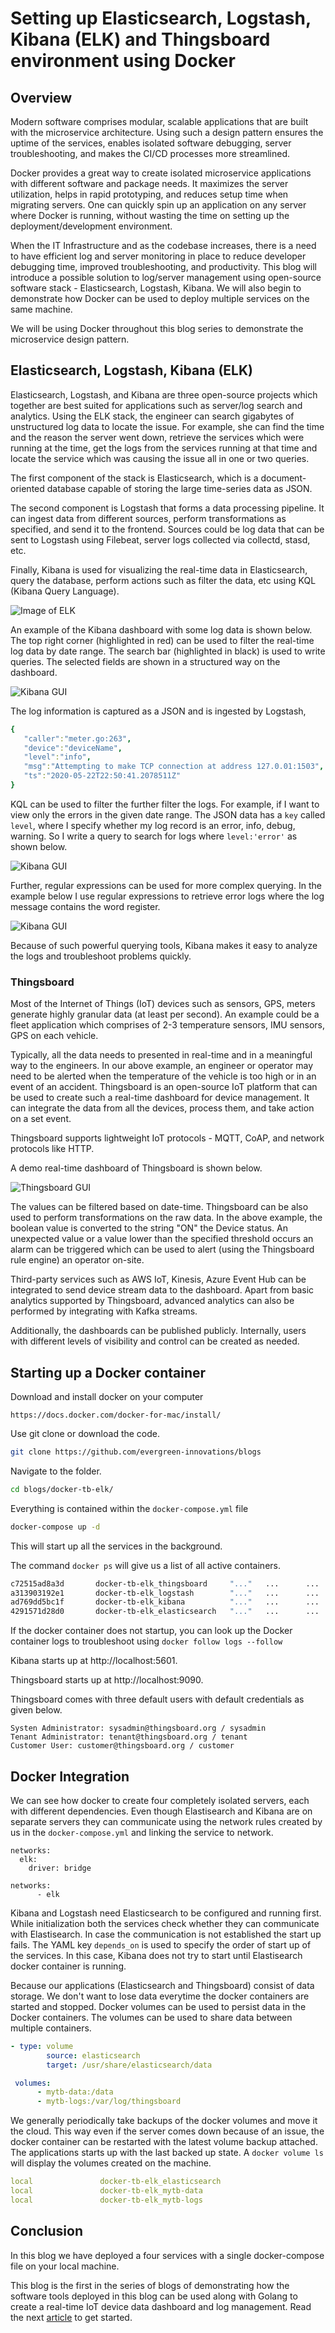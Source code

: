 
# Setting up Elasticsearch, Logstash, Kibana (ELK) and Thingsboard environment using Docker

## Overview
Modern software comprises modular, scalable applications that are built with the microservice architecture. Using such a design pattern ensures the uptime of the services, enables isolated software debugging, server troubleshooting, and makes the CI/CD processes more streamlined. 

Docker provides a great way to create isolated microservice applications with different software and package needs. It maximizes the server utilization, helps in rapid prototyping, and reduces setup time when migrating servers. One can quickly spin up an application on any server where Docker is running, without wasting the time on setting up the deployment/development environment.  

When the IT Infrastructure and as the codebase increases, there is a need to have efficient log and server monitoring in place to reduce developer debugging time, improved troubleshooting, and productivity. This blog will introduce a possible solution to log/server management using open-source software stack - Elasticsearch, Logstash, Kibana. 
We will also begin to demonstrate how Docker can be used to deploy multiple services on the same machine. 

We will be using Docker throughout this blog series to demonstrate the microservice design pattern.

## Elasticsearch, Logstash, Kibana (ELK)
Elasticsearch, Logstash, and Kibana are three open-source projects which together are best suited for applications such as server/log search and analytics. Using the ELK stack, the engineer can search gigabytes of unstructured log data to locate the issue. For example, she can find the time and the reason the server went down, retrieve the services which were running at the time, get the logs from the services running at that time and locate the service which was causing the issue all in one or two queries.

The first component of the stack is Elasticsearch, which is a document-oriented database capable of storing the large time-series data as JSON.

The second component is Logstash that forms a data processing pipeline. It can ingest data from different sources, perform transformations as specified, and send it to the frontend. Sources could be log data that can be sent to Logstash using Filebeat, server logs collected via collectd, stasd, etc.

Finally, Kibana is used for visualizing the real-time data in Elasticsearch, query the database, perform actions such as filter the data, etc using KQL (Kibana Query Language). 

 ![Image of ELK](/01_blog/images/elk.png)

An example of the Kibana dashboard with some log data is shown below. The top right corner (highlighted in red) can be used to filter the real-time log data by date range. The search bar (highlighted in black) is used to write queries. The selected fields are shown in a structured way on the dashboard.

![Kibana GUI](/01_blog/images/kibana.png)

The log information is captured as a JSON and is ingested by Logstash,

```yaml
{
   "caller":"meter.go:263",
   "device":"deviceName",
   "level":"info",
   "msg":"Attempting to make TCP connection at address 127.0.01:1503",
   "ts":"2020-05-22T22:50:41.2078511Z"
}
```

KQL can be used to filter the further filter the logs. For example, if I want to view only the errors in the given date range. The JSON  data has a `key` called `level`, where I specify whether my log record is an error, info, debug, warning. So I write a query to search for logs where `level:'error'` as shown below.

![Kibana GUI](/docker-tb-elk/images/kibana-query1.png)

Further, regular expressions can be used for more complex querying. In the example below I use regular expressions to retrieve error logs where the log message contains the word register.

![Kibana GUI](/docker-tb-elk/images/kibana-query2.png)

Because of such powerful querying tools, Kibana makes it easy to analyze the logs and troubleshoot problems quickly.

### Thingsboard
Most of the Internet of Things (IoT) devices such as sensors, GPS, meters generate highly granular data (at least per second). An example could be a fleet application which comprises of 2-3 temperature sensors, IMU sensors, GPS on each vehicle. 

Typically, all the data needs to presented in real-time and in a meaningful way to the engineers. In our above example, an engineer or operator may need to be alerted when the temperature of the vehicle is too high or in an event of an accident. Thingsboard is an open-source IoT platform that can be used to create such a real-time dashboard for device management. It can integrate the data from all the devices, process them, and take action on a set event.

Thingsboard supports lightweight IoT protocols - MQTT, CoAP, and network protocols like HTTP. 

A demo real-time dashboard of Thingsboard is shown below.

![Thingsboard GUI](/docker-tb-elk/images/thingsboard-example.png)

The values can be filtered based on date-time. Thingsboard can be also used to perform transformations on the raw data. In the above example, the boolean value is converted to the string "ON" the Device status. An unexpected value or a value lower than the specified threshold occurs an alarm can be triggered which can be used to alert (using the Thingsboard rule engine) an operator on-site.

Third-party services such as AWS IoT, Kinesis, Azure Event Hub can be integrated to send device stream data to the dashboard. Apart from basic analytics supported by Thingsboard, advanced analytics can also be performed by integrating with Kafka streams. 

Additionally, the dashboards can be published publicly. Internally, users with different levels of visibility and control can be created as needed.

## Starting up a Docker container

Download and install docker on your computer 
```shell
https://docs.docker.com/docker-for-mac/install/
```

Use git clone or download the code.
```bash
git clone https://github.com/evergreen-innovations/blogs
```

Navigate to the folder.

```bash
cd blogs/docker-tb-elk/ 
```

Everything is contained within the `docker-compose.yml` file

```bash
docker-compose up -d
```
    
This will start up all the services in the background.

The command ```docker ps``` will give us a list of all active containers.

``` bash
c72515ad8a3d       docker-tb-elk_thingsboard     "..."   ...      ...        0.0.0.0:1883->1883/tcp, 0.0.0.0:5683->5683/tcp, 0.0.0.0:9090->9090/tcp, 5683/udp   docker-tb-elk_thingsboard_1
a313903192e1       docker-tb-elk_logstash        "..."   ...      ...        0.0.0.0:5000->5000/tcp, 0.0.0.0:9600->9600/tcp, 0.0.0.0:5000->5000/udp, 5044/tcp   docker-tb-elk_logstash_1
ad769dd5bc1f       docker-tb-elk_kibana          "..."   ...      ...        0.0.0.0:5601->5601/tcp                                                             docker-tb-elk_kibana_1
4291571d28d0       docker-tb-elk_elasticsearch   "..."   ...      ...        0.0.0.0:9200->9200/tcp, 0.0.0.0:9300->9300/tcp                                     docker-tb-elk_elasticsearch_1    
```

If the docker container does not startup, you can look up the Docker container logs to troubleshoot using ```docker follow logs --follow```

Kibana starts up at http://localhost:5601. 

Thingsboard starts up at http://localhost:9090. 

Thingsboard comes with three default users with default credentials as given below.

```
Systen Administrator: sysadmin@thingsboard.org / sysadmin 
Tenant Administrator: tenant@thingsboard.org / tenant 
Customer User: customer@thingsboard.org / customer 
```
## Docker Integration

We can see how docker to create four completely isolated servers, each with different dependencies. Even though Elastisearch and Kibana are on separate servers they can communicate using the network rules created by us in the ```docker-compose.yml``` and linking the service to network.

```shell
networks:
  elk:
    driver: bridge
```
```shell
networks:
      - elk
```
Kibana and Logstash need Elasticsearch to be configured and running first. While initialization both the services check whether they can communicate with Elastisearch. In case the communication is not established the start up fails.
The YAML key ```depends_on``` is used to specify the order of start up of the services. In this case, Kibana does not try to start until Elastisearch docker container is running.

Because our applications (Elasticsearch and Thingsboard) consist of data storage. We don't want to lose data everytime the docker containers are started and stopped. Docker volumes can be used to persist data in the Docker containers. The volumes can be used to share data between multiple containers. 

```yaml
- type: volume
        source: elasticsearch
        target: /usr/share/elasticsearch/data
```
```yaml
 volumes:
      - mytb-data:/data
      - mytb-logs:/var/log/thingsboard
```

We generally periodically take backups of the docker volumes and move it the cloud. This way even if the server comes down because of an issue, the docker container can be restarted with the latest volume backup attached. The applications starts up with the last backed up state. A ```docker volume ls``` will display the volumes created on the machine.

```yaml
local               docker-tb-elk_elasticsearch
local               docker-tb-elk_mytb-data
local               docker-tb-elk_mytb-logs
```

## Conclusion 
In this blog we have deployed a four services with a single docker-compose file on your local machine. 

This blog is the first in the series of blogs of demonstrating how the software tools deployed in this blog can be used along with Golang to create a real-time IoT device data dashboard and log management. Read the next [article](https://www.evergreeninnovations.co/blog-simulating-iot-devices-using-go/) to get started.

